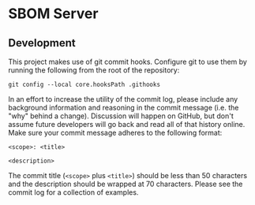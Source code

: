 # SBOM Server #

## Development ##

This project makes use of git commit hooks. Configure git to use them by running
the following from the root of the repository:

    git config --local core.hooksPath .githooks

In an effort to increase the utility of the commit log, please include any
background information and reasoning in the commit message (i.e. the "why"
behind a change). Discussion will happen on GitHub, but don't assume future
developers will go back and read all of that history online. Make sure your
commit message adheres to the following format:

    <scope>: <title>
    
    <description>

The commit title (`<scope>` plus `<title>`) should be less than 50 characters
and the description should be wrapped at 70 characters. Please see the commit
log for a collection of examples.
